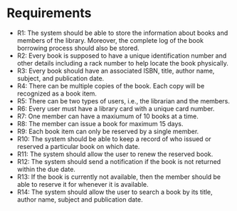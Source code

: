 # Requirements

- R1: The system should be able to store the information about books and members of the library. Moreover, the complete log of the book borrowing process should also be stored.
- R2: Every book is supposed to have a unique identification number and other details including a rack number to help locate the book physically.
- R3: Every book should have an associated ISBN, title, author name, subject, and publication date.
- R4: There can be multiple copies of the book. Each copy will be recognized as a book item.
- R5: There can be two types of users, i.e., the librarian and the members.
- R6: Every user must have a library card with a unique card number.
- R7: One member can have a maxiumum of 10 books at a time.
- R8: The member can issue a book for maximum 15 days.
- R9: Each book item can only be reserved by a single member.
- R10: The system should be able to keep a record of who issued or reserved a particular book on which date.
- R11: The system should allow the user to renew the reserved book.
- R12: The system should send a notification if the book is not returned within the due date.
- R13: If the book is currently not available, then the member should be able to reserve it for whenever it is available.
- R14: The system should allow the user to search a book by its title, author name, subject and publication date.
